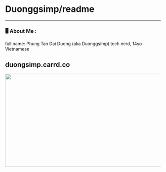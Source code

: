 # Duonggsimp/readme
---
### 🖥 About Me :
full name: Phung Tan Dai Duong (aka Duonggsimp) 
tech nerd, 14yo Vietnamese 

duongsimp.carrd.co
---
<div align="center">
  <img src="https://th.bing.com/th/id/R.6dbf3c6509b3510a1f32a1e736946269?rik=gLqYov0j3enyUA&pid=ImgRaw&r=0" width="600" height="300"/>
</div>
